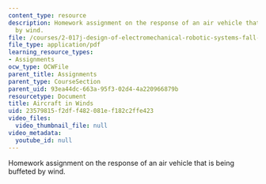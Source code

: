 ```yaml
---
content_type: resource
description: Homework assignment on the response of an air vehicle that is being buffeted
  by wind.
file: /courses/2-017j-design-of-electromechanical-robotic-systems-fall-2009/23579815f2dff482081ef182c2ffe423_MIT2_017JF09_p22.pdf
file_type: application/pdf
learning_resource_types:
- Assignments
ocw_type: OCWFile
parent_title: Assignments
parent_type: CourseSection
parent_uid: 93ea44dc-663a-95f3-02d4-4a220966879b
resourcetype: Document
title: Aircraft in Winds
uid: 23579815-f2df-f482-081e-f182c2ffe423
video_files:
  video_thumbnail_file: null
video_metadata:
  youtube_id: null
---
```

Homework assignment on the response of an air vehicle that is being buffeted by wind.

